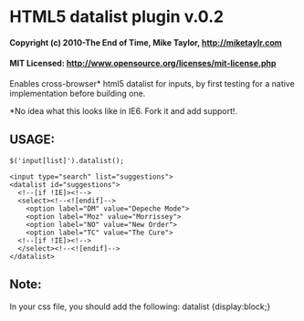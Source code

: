# HTML5 datalist plugin v.0.2
#### Copyright (c) 2010-The End of Time, Mike Taylor, http://miketaylr.com
#### MIT Licensed: http://www.opensource.org/licenses/mit-license.php

Enables cross-browser* html5 datalist for inputs, by first testing
for a native implementation before building one.

*No idea what this looks like in IE6. Fork it and add support!.


## USAGE: 
`$('input[list]').datalist();`

    <input type="search" list="suggestions">
    <datalist id="suggestions">
      <!--[if !IE]><!-->
      <select><!--<![endif]-->
        <option label="DM" value="Depeche Mode">
        <option label="Moz" value="Morrissey">
        <option label="NO" value="New Order">
        <option label="TC" value="The Cure">
      <!--[if !IE]><!-->
      </select><!--<![endif]-->
    </datalist>
    
## Note:
In your css file, you should add the following:
    datalist {display:block;}